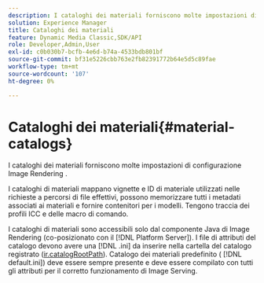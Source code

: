 ```yaml
---
description: I cataloghi dei materiali forniscono molte impostazioni di configurazione Image Rendering .
solution: Experience Manager
title: Cataloghi dei materiali
feature: Dynamic Media Classic,SDK/API
role: Developer,Admin,User
exl-id: c0b030b7-bcfb-4e6d-b74a-4533bdb801bf
source-git-commit: bf31e5226cbb763e2fb82391772b64e5d5c89fae
workflow-type: tm+mt
source-wordcount: '107'
ht-degree: 0%

---
```


# Cataloghi dei materiali{#material-catalogs}

I cataloghi dei materiali forniscono molte impostazioni di configurazione Image Rendering .

I cataloghi di materiali mappano vignette e ID di materiale utilizzati nelle richieste a percorsi di file effettivi, possono memorizzare tutti i metadati associati ai materiali e fornire contenitori per i modelli. Tengono traccia dei profili ICC e delle macro di comando.

I cataloghi di materiali sono accessibili solo dal componente Java di Image Rendering (co-posizionato con il [!DNL Platform Server]). I file di attributi del catalogo devono avere una [!DNL .ini] da inserire nella cartella del catalogo registrato ([ir.catalogRootPath](../../../../../../ir-api/server-admin/image-rendering-api-ref/c-ir-server-administration/c-ir-configuration-settings-reference/c-ir-catalog-folder.md#concept-1c1d308112054bb99e3895c3fb8ca5f7)). Catalogo dei materiali predefinito ( [!DNL default.ini]) deve essere sempre presente e deve essere compilato con tutti gli attributi per il corretto funzionamento di Image Serving.
